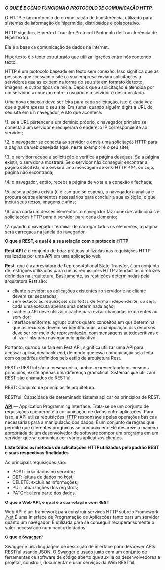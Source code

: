 ***O QUE É E COMO FUNCIONA O PROTOCOLO DE COMUNICAÇÃO HTTP.***

 

O HTTP é um protocolo de comunicação de transferência, utilizado para sistemas de informação de hipermídia, distribuídos e colaborativo.

HTTP significa, Hipertext Transfer Protocol (Protocolo de Transferência de Hipertexto).

Ele é a base da comunicação de dados na internet.

Hipertexto é o texto estruturado que utiliza ligações entre nós contendo texto.

HTTP é um protocolo baseado em texto sem conexão. Isso significa que as pessoas que acessam o site da sua empresa enviam solicitações a servidores que as exibem na forma do seu site em formato de texto, imagens, e outros tipos de mídia. Depois que a solicitação é atendida por um servidor, a conexão entre o usuário e o servidor é desconectada.

Uma nova conexão deve ser feita para cada solicitação, isto é, cada vez que alguém acessa o seu site. Em suma, quando alguém digita a URL do seu site em um navegador, é isto que acontece:

\1.    se a URL pertencer a um domínio próprio, o navegador primeiro se conecta a um servidor e recuperará o endereço IP correspondente ao servidor;

\2.    o navegador se conecta ao servidor e envia uma solicitação HTTP para a página da web desejada (que, neste exemplo, é o seu site);

\3.    o servidor recebe a solicitação e verifica a página desejada. Se a página existir, o servidor a mostrará. Se o servidor não conseguir encontrar a página solicitada, ele enviará uma mensagem de erro HTTP 404, ou seja, página não encontrada;

\4.    o navegador, então, recebe a página de volta e a conexão é fechada;

\5.    caso a página exista (e é isso que se espera), o navegador a analisa e procura outros elementos necessários para concluir a sua exibição, o que inclui seus textos, imagens e afins;

\6.    para cada um desses elementos, o navegador faz conexões adicionais e solicitações HTTP para o servidor para cada elemento;

\7.    quando o navegador terminar de carregar todos os elementos, a página será carregada na janela do navegador.

 

 

**O que é REST, e qual é a sua relação com o protocolo HTTP**

 

**Rest API** é o conjunto de boas práticas utilizadas nas requisições HTTP realizadas por uma **API** em uma aplicação web.

**Rest**, que é a abreviatura de Representational State Transfer, é um conjunto de restrições utilizadas para que as requisições HTTP atendam as diretrizes definidas na arquitetura. Basicamente, as restrições determinadas pela arquitetura Rest são:

- cliente-servidor: as     aplicações existentes no servidor e no cliente devem ser separadas;
- sem estado: as requisições     são feitas de forma independente, ou seja, cada uma executa apenas uma     determinada ação;
- cache: a API deve utilizar     o cache para evitar chamadas recorrentes ao servidor;
- interface uniforme: agrupa     outros quatro conceitos em que determina que os recursos devem ser     identificados, a manipulação dos recursos deve ser por meio de     representação, com mensagens autodescritivas e utilizar links para navegar     pelo aplicativo.

Portanto, quando se fala em Rest API, significa utilizar uma API para acessar aplicações back-end, de modo que essa comunicação seja feita com os padrões definidos pelo estilo de arquitetura Rest.

REST e RESTful são a mesma coisa, ambos representando os mesmos princípios, existe apenas uma diferença gramatical. Sistemas que utilizam REST são chamados de RESTful.

REST: Conjunto de princípios de arquitetura.

RESTful: Capacidade de determinado sistema aplicar os princípios de REST.

 

 [**API**](https://rockcontent.com/o-que-e-api/) — Application Programming Interface. Trata-se de um conjunto de requisições que permite a comunicação de dados entre aplicações. Para isso, a API utiliza requisições [HTTP](https://rockcontent.com/br/blog/http/) responsáveis pelas operações básicas necessárias para a manipulação dos dados. É um conjunto de regras que permite que diferentes programas se comuniquem. Ele descreve a maneira apropriada de um desenvolvedor de software compor um programa em um servidor que se comunica com vários aplicativos clientes.

**Liste todos os métodos de solicitações HTTP utilizados pelo padrão REST e suas respectivas finalidades**

 

 As principais requisições são:

- POST: criar dados no servidor;
- GET: leitura de dados     no [host](https://rockcontent.com/br/blog/host/);
- DELETE: excluir as     informações;
- PUT: atualizações dos     registros;
- PATCH: altera parte dos     dados.

 

**O que é Web API, e qual é a sua relação com REST**

 

Web API é um framework para construir serviços HTTP sobre o Framework [.Net ](https://www.devmedia.com.br/curso/curso-de-introducao-ao-net-framework/373)É uma Interface de Programação de Aplicações tanto para um servidor quanto um navegador. É utilizada para se conseguir recuperar somente o valor necessitado num banco de dados.

**O que é Swagger?**

Swagger é uma linguagem de descrição de interface para descrever APIs RESTful usando JSON. O Swagger é usado junto com um conjunto de ferramentas de software de código aberto que auxilia os desenvolvedores a projetar, construir, documentar e usar serviços da Web RESTful.

 